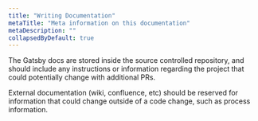 ```yaml
---
title: "Writing Documentation"
metaTitle: "Meta information on this documentation"
metaDescription: ""
collapsedByDefault: true
---
```


The Gatsby docs are stored inside the source controlled repository, and should include any instructions or information regarding the project that could potentially change with additional PRs.

External documentation (wiki, confluence, etc) should be reserved for information that could change outside of a code change, such as process information.